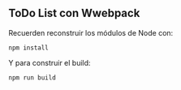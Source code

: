 ## ToDo List con Wwebpack

Recuerden reconstruir los módulos de Node con:

<code>npm install</code>

Y para construir el build:

<code>npm run build</code>